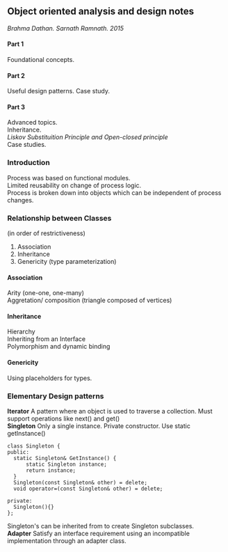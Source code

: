 ## Object oriented analysis and design notes
*Brahma Dathan. Sarnath Ramnath. 2015*

#### Part 1
Foundational concepts.
#### Part 2
Useful design patterns.
Case study.
#### Part 3
Advanced topics.\
Inheritance. \
*Liskov Substituition Principle and Open-closed principle*\
Case studies.

### Introduction
Process was based on functional modules.  
Limited reusability on change of process logic.  
Process is broken down into objects which can be independent of process changes.  

### Relationship between Classes
(in order of restrictiveness)
1. Association
2. Inheritance
3. Genericity (type parameterization)

#### Association
Arity (one-one, one-many)  
Aggretation/ composition (triangle composed of vertices)

#### Inheritance
Hierarchy\
Inheriting from an Interface\
Polymorphism and dynamic binding

#### Genericity
Using placeholders for types.


### Elementary Design patterns
**Iterator** A pattern where an object is used to traverse a collection. Must support operations like next() and get()  
**Singleton** Only a single instance. Private constructor. Use static getInstance()
````
class Singleton {
public:
  static Singleton& GetInstance() {
      static Singleton instance;
      return instance;
  }
  Singleton(const Singleton& other) = delete;
  void operator=(const Singleton& other) = delete;
  
private:
  Singleton(){}
};
````
Singleton's can be inherited from to create Singleton subclasses.  
**Adapter** 
Satisfy an interface requirement using an incompatible implementation through an adapter class.
